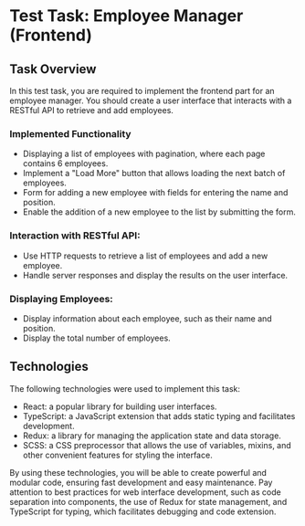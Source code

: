 # Test Task: Employee Manager (Frontend)

## Task Overview
In this test task, you are required to implement the frontend part for an employee manager. You should create a user interface that interacts with a RESTful API to retrieve and add employees.

### Implemented Functionality

- Displaying a list of employees with pagination, where each page contains 6 employees.
- Implement a "Load More" button that allows loading the next batch of employees.
- Form for adding a new employee with fields for entering the name and position.
- Enable the addition of a new employee to the list by submitting the form.

### Interaction with RESTful API:

- Use HTTP requests to retrieve a list of employees and add a new employee.
- Handle server responses and display the results on the user interface.

### Displaying Employees:

- Display information about each employee, such as their name and position.
- Display the total number of employees.

## Technologies
The following technologies were used to implement this task:

- React: a popular library for building user interfaces.
- TypeScript: a JavaScript extension that adds static typing and facilitates development.
- Redux: a library for managing the application state and data storage.
- SCSS: a CSS preprocessor that allows the use of variables, mixins, and other convenient features for styling the interface.

By using these technologies, you will be able to create powerful and modular code, ensuring fast development and easy maintenance. Pay attention to best practices for web interface development, such as code separation into components, the use of Redux for state management, and TypeScript for typing, which facilitates debugging and code extension.
